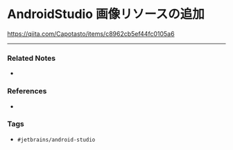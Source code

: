 # AndroidStudio 画像リソースの追加
https://qiita.com/Capotasto/items/c8962cb5ef44fc0105a6

----
### Related Notes
- 

### References
- 

### Tags
- `#jetbrains/android-studio` 